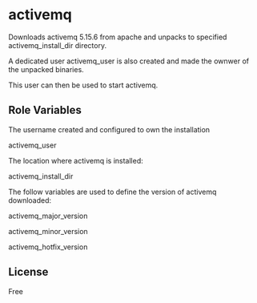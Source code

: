 activemq
=========
Downloads activemq 5.15.6 from apache and unpacks to specified activemq_install_dir directory.

A dedicated user activemq_user is also created and made the ownwer of the unpacked binaries.

This user can then be used to start activemq.

Role Variables
--------------
The username created and configured to own the installation

activemq_user

The location where activemq is installed:

activemq_install_dir


The follow variables are used to define the version of activemq downloaded:

activemq_major_version

activemq_minor_version

activemq_hotfix_version


License
-------

Free
